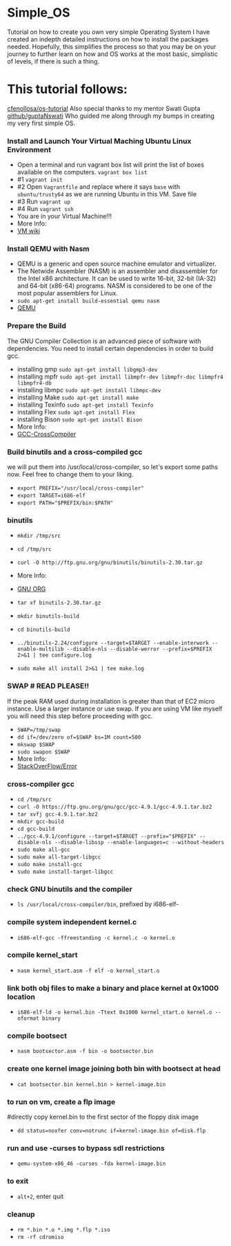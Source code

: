 # Simple_OS
Tutorial on how to create you own very simple Operating System
I have created an indepth detailed instructions on how to install the packages needed.
Hopefully, this simplifies the process so that you may be on your journey to further learn on how and OS works at the most basic, simplistic of levels, if there is such a thing. 


# This tutorial follows:
[cfenollosa/os-tutorial](https://github.com/cfenollosa/os-tutorial)
Also special thanks to my mentor Swati Gupta [github/guptaNswati](https://github.com/guptaNswati)
Who guided me along through my bumps in creating my very first simple OS.

### Install and Launch Your Virtual Maching Ubuntu Linux Environment
* Open a terminal and run vagrant box list will print the list of boxes available on the computers.
`vagrant box list`
* #1
`vagrant init`
* #2
Open `Vagrantfile` and replace where it says `base` with `ubuntu/trusty64` as we are running Ubuntu in this VM.
Save file
* #3
Run `vagrant up`
* #4
Run `vagrant ssh`
* You are in your Virtual Machine!!!
* More Info:
* [VM wiki](https://en.wikipedia.org/wiki/Virtual_machine)
 
### Install QEMU with Nasm
* QEMU is a generic and open source machine emulator and virtualizer.
* The Netwide Assembler (NASM) is an assembler and disassembler for the Intel x86 architecture. It can be used to write 16-bit, 32-bit (IA-32) and 64-bit (x86-64) programs. NASM is considered to be one of the most popular assemblers for Linux.
* `sudo apt-get install build-essential qemu nasm`
* [QEMU](https://www.qemu.org/download/)

### Prepare the Build
The GNU Compiler Collection is an advanced piece of software with dependencies. You need to install certain dependencies in order to build gcc. 
* installing gmp
`sudo apt-get install libgmp3-dev`
* installing mpfr
`sudo apt-get install libmpfr-dev libmpfr-doc libmpfr4 libmpfr4-db`   
* installing libmpc
`sudo apt-get install libmpc-dev`
* installing Make
`sudo apt-get install make`
* installing Texinfo
`sudo apt-get install Texinfo`
* installing Flex
`sudo apt-get install Flex`
* installing Bison
`sudo apt-get install Bison`
* More Info:
* [GCC-CrossCompiler](https://wiki.osdev.org/GCC_Cross_Compiler)

### Build binutils and a cross-compiled gcc
we will put them into /usr/local/cross-compiler, so let's export some paths now. Feel free to change them to your liking.
* `export PREFIX="/usr/local/cross-compiler"`
* `export TARGET=i686-elf`
* `export PATH="$PREFIX/bin:$PATH"`

### binutils
* `mkdir /tmp/src`
* `cd /tmp/src`
* `curl -O http://ftp.gnu.org/gnu/binutils/binutils-2.30.tar.gz`
* More Info:
* [GNU ORG](https://ftp.gnu.org/gnu/binutils/)

* `tar xf binutils-2.30.tar.gz`
* `mkdir binutils-build`
* `cd binutils-build`
* `../binutils-2.24/configure --target=$TARGET --enable-interwork --enable-multilib --disable-nls --disable-werror --prefix=$PREFIX 2>&1 | tee configure.log`
* `sudo make all install 2>&1 | tee make.log`

### SWAP # READ PLEASE!! 
If the peak RAM used during installation is greater than that of EC2 micro instance. Use a larger instance or use swap. If you are using VM like myself you will need this step before proceeding with gcc.

* `SWAP=/tmp/swap`
* `dd if=/dev/zero of=$SWAP bs=1M count=500`
* `mkswap $SWAP`
* `sudo swapon $SWAP`
* More Info:
* [StackOverFlow/Error](https://stackoverflow.com/questions/18389612/make-exits-with-error-2-when-trying-to-install-gcc-4-8-1)

### cross-compiler gcc
* `cd /tmp/src`
* `curl -O https://ftp.gnu.org/gnu/gcc/gcc-4.9.1/gcc-4.9.1.tar.bz2`
* `tar xvfj gcc-4.9.1.tar.bz2`
* `mkdir gcc-build`
* `cd gcc-build`
* `../gcc-4.9.1/configure --target=$TARGET --prefix="$PREFIX" --disable-nls --disable-libssp --enable-languages=c --without-headers`
* `sudo make all-gcc`
* `sudo make all-target-libgcc`
* `sudo make install-gcc`
* `sudo make install-target-libgcc`

### check GNU binutils and the compiler
* `ls /usr/local/cross-compiler/bin`, prefixed by i686-elf-

### compile system independent kernel.c 
* `i686-elf-gcc -ffreestanding -c kernel.c -o kernel.o`

### compile kernel_start
* `nasm kernel_start.asm -f elf -o kernel_start.o`

### link both obj files to make a binary and place kernel at 0x1000 location
* `i686-elf-ld -o kernel.bin -Ttext 0x1000 kernel_start.o kernel.o --oformat binary`

### compile bootsect
* `nasm bootsector.asm -f bin -o bootsector.bin`

### create one kernel image joining both bin with bootsect at head
* `cat bootsector.bin kernel.bin > kernel-image.bin`

### to run on vm, create a flp image 
#directly copy kernel.bin to the first sector of the floppy disk image
* `dd status=noxfer conv=notrunc if=kernel-image.bin of=disk.flp`

### run and use -curses to bypass sdl restrictions
* `qemu-system-x86_46 -curses -fda kernel-image.bin`

### to exit
* `alt+2`, enter quit

### cleanup
* `rm *.bin *.o *.img *.flp *.iso`
* `rm -rf cdromiso`
